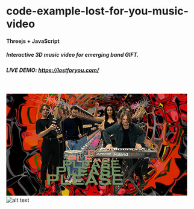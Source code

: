 # code-example-lost-for-you-music-video
 
#### Threejs + JavaScript

##### Interactive 3D music video for emerging band GIFT.  

##### LIVE DEMO: https://lostforyou.com/

<br />

![alt text](https://github.com/FuzzyWobble/code-example-lost-for-you-music-video/blob/main/assets/screengrab/gift480.jpg)
<br />
![alt text](https://github.com/FuzzyWobble/code-example-lost-for-you-music-video/blob/main/assets/screengrab/lostforyou.gif)



